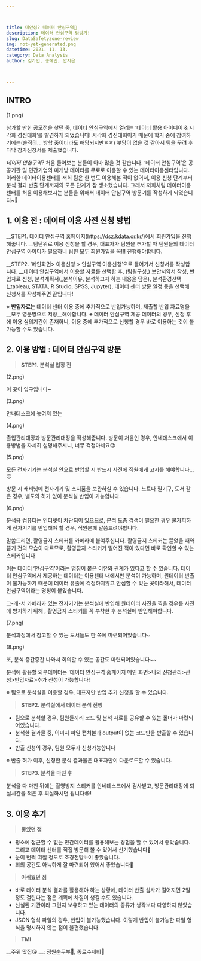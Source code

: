 ```yaml
---



title: 데안심? 데이터 안심구역🤗
description: 데이터 안심구역 탐방기!
slug: DataSafetyzone-review
img: not-yet-generated.png
datetime: 2021. 11. 13.
category: Data Analysis
author: 김가인, 송혜민, 안지은



---
```


## INTRO 

(1.png)

참가할 만한 공모전을 찾던 중, 데이터 안심구역에서 열리는 ‘데이터 활용 아이디어 & 시각화 경진대회’를 발견하게 되었습니다!  시각화 경진대회이기 때문에 학기 중에 참여하기에는(솔직히... 방학 중이더라도 해당되지만ㅎㅎ) 부담이 없을 것 같아서 팀을 꾸려 후다닥 참가신청서를 제출했습니다. 

_데이터 안심구역?_ 처음 들어보는 분들이 아마 많을 것 같습니다. ‘데이터 안심구역’은 공공기관 및 민간기업의 미개방 데이터를 무료로 이용할 수 있는 데이터이용센터입니다. 이러한 데이터이용센터를 저희 팀은 한 번도 이용해본 적이 없어서, 이용 신청 단계부터 분석 결과 반출 단계까지의 모든 단계가 참 생소했습니다. 그래서 저희처럼 데이터이용센터를 처음 이용해보시는 분들을 위해서 데이터 안심구역 방문기를 작성하게 되었습니다~🥳 


## 1. 이용 전 : 데이터 이용 사전 신청 방법

__STEP1. 데이터 안심구역 홈페이지(https://dsz.kdata.or.kr/)에서 회원가입을 진행해줍니다. __팀단위로 이용 신청을 할 경우, 대표자가 팀원을 추가할 때 팀원들의 데이터안심구역 아이디가 필요하니 팀원 모두 회원가입을 꼭!!! 진행해야합니다.

__STEP2. ‘메인화면> 이용신청 > 안심구역 이용신청’으로 들어가서 신청서를 작성합니다. __데이터 안심구역에서 이용할 자료를 선택한 후, (팀원구성,)   보안서약서 작성, 반입자료 신청, 분석계획서(_분석이유, 분석하고자 하는 내용을 담은), 분석환경선택(_tableau, STATA, R Studio, SPSS, Jupyter), 데이터 센터 방문 일정 등을 선택해 신청서를 작성해주면 끝입니다! 

※ __반입자료는__ 데이터 센터 이용 중에 추가적으로 반입가능하며, 제출할 반입 자료명을 __모두 영문명으로 저장__해야합니다. 
※ 데이터 안심구역 제공 데이터의 경우, 신청 후에 이용 심의기간이 존재하니, 이용 중에 추가적으로 신청할 경우 바로 이용하는 것이 불가능할 수도 있습니다.


## 2. 이용 방법 : 데이터 안심구역 방문
> __STEP1. 분석실 입장 전__

(2.png)

이 곳이 입구입니다~ 

(3.png)

안내데스크에 놓여져 있는

(4.png)

출입관리대장과 방문관리대장을 작성해줍니다. 방문이 처음인 경우, 안네데스크에서 이용방법을 자세히 설명해주시니, 너무 걱정마세요😉

(5.png)

모든 전자기기는 분석실 안으로 반입할 시 반드시 사전에 직원에게 고지를 해야합니다...😯 

방문 시 캐비닛에 전자기기 및 소지품을 보관하실 수 있습니다. 노트나 필기구, 도서 같은 경우, 별도의 허가 없이 분석실 반입이 가능합니다. 

(6.png)

분석용 컴퓨터는 인터넷이 차단되어 있으므로, 분석 도중 검색이 필요한 경우 불가피하게 전자기기를 반입해야 할 경우, 직원분께 말씀드려야합니다. 

말씀드리면, 촬영금지 스티커를 카메라에 붙여주십니다. 촬영금지 스티커는 뜯었을 때와 뜯기 전의 모습이 다르므로, 촬영금지 스티커가 떨어진 적이 있다면 바로 확인할 수 있는 스티커입니다

이는 데이터 ‘안심구역’이라는 명칭이 붙은 이유와 관계가 있다고 할 수 있습니다. 데이터 안심구역에서 제공하는 데이터는 이용센터 내에서만 분석이 가능하며, 원데이터 반출이 불가능하기 때문에 데이터 유출에 걱정하지않고 안심할 수 있는 곳이라해서, 데이터 안심구역이라는 명칭이 붙었습니다.

그-래-서 카메라가 있는 전자기기는 분석실에 반입해  원데이터 사진을 찍을 경우를 사전에 방지하기 위해 , 촬영금지 스티커를 꼭 부착한 후 분석실에 반입해야합니다.

(7.png)

분석과정에서 참고할 수 있는 도서들도 한 쪽에  마련되어있습니다~

(8.png)

또, 분석 중간중간 나와서 회의할 수 있는 공간도 마련되어있습니다~~

분석에 활용할 외부데이터는 ‘데이터 안심구역 홈페이지 메인 화면>나의 신청관리>신청>반입자료>추가 신청이 가능합니다!

※ 팀으로 분석실을 이용할 경우, 대표자만 반입 추가 신청을 할 수 있습니다.


> __STEP2. 분석실에서 데이터 분석 진행__

- 팀으로 분석할 경우, 팀원들끼리 코드 및 분석 자료를 공유할 수 있는 폴더가 마련되어있습니다.
- 분석한 결과물 중, 이미지 파일 캡처본과 output이 없는 코드만을 반출할 수 있습니다.
- 반출 신청의 경우, 팀원 모두가 신청가능합니다

※ 반출 허가 이후, 신청한 분석 결과물은 대표자만이 다운로드할 수 있습니다.


> __STEP3. 분석을 마친 후__

분석을 다 마친 뒤에는 촬영방지 스티커를 안네데스크에서 검사받고, 방문관리대장에 퇴실시간을 적은 후 퇴실하시면 됩니다😆!


## 3. 이용 후기
> __좋았던 점__

- 평소에 접근할 수 없는 민간데이터를 활용해보는 경험을 할 수 있어서 좋았습니다. 그리고 데이터 센터를 직접 방문해 볼 수 있어서 신기했습니다🎵 
- 눈이 번쩍 떠질 정도로 조경전망✨이 좋았습니다. 
- 회의 공간도 아늑하게 잘 마련되어 있어서 좋았습니다🍵

> __아쉬웠던 점__

- 바로 데이터 분석 결과를 활용해야 하는 상황에, 데이터 반출 심사가 길어지면 2일 정도 걸린다는 점은 계획에 차질이 생길 수도 있습니다. 
- 신설된 기관이라 그런지 보유하고 있는 데이터의 종류가 생각보다 다양하지 않았습니다.
- JSON 형식 파일의 경우, 반입이 불가능했습니다. 이렇게 반입이 불가능한 파일 형식을 명시하지 않는 점이 불편했습니다. 

> __TMI__

__주위 맛집😘 __: 정원순두부🥘, 종로수제비🍲


